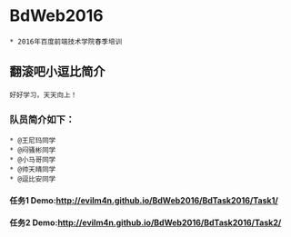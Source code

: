 # BdWeb2016
	* 2016年百度前端技术学院春季培训
## 翻滚吧小逗比简介
	好好学习，天天向上！

### 队员简介如下：
	* @王尼玛同学
	* @闷骚彬同学
	* @小马哥同学
	* @帅天晴同学
	* @逗比安同学

#### 任务1 Demo:http://evilm4n.github.io/BdWeb2016/BdTask2016/Task1/
#### 任务2 Demo:http://evilm4n.github.io/BdWeb2016/BdTask2016/Task2/

